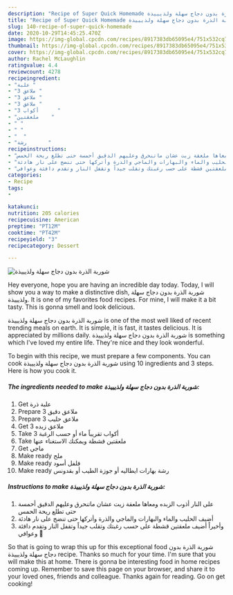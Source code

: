 ```yaml
---
description: "Recipe of Super Quick Homemade شوربة الذرة بدون دجاج سهلة ولذيييذة"
title: "Recipe of Super Quick Homemade شوربة الذرة بدون دجاج سهلة ولذيييذة"
slug: 140-recipe-of-super-quick-homemade
date: 2020-10-29T14:45:25.470Z
image: https://img-global.cpcdn.com/recipes/8917383db65095e4/751x532cq70/الصورة-الرئيسية-لوصفةشوربة-الذرة-بدون-دجاج-سهلة-ولذيييذة.jpg
thumbnail: https://img-global.cpcdn.com/recipes/8917383db65095e4/751x532cq70/الصورة-الرئيسية-لوصفةشوربة-الذرة-بدون-دجاج-سهلة-ولذيييذة.jpg
cover: https://img-global.cpcdn.com/recipes/8917383db65095e4/751x532cq70/الصورة-الرئيسية-لوصفةشوربة-الذرة-بدون-دجاج-سهلة-ولذيييذة.jpg
author: Rachel McLaughlin
ratingvalue: 4.4
reviewcount: 4278
recipeingredient:
- "علبة "
- "3 ملاعق "
- "3 ملاعق "
- "3 ملاعق "
- "3 أكواب      "
- "ملعقتين    "
- " "
- " "
- "  "
- "رشة       "
recipeinstructions:
- "على النار أذوب الزبده ومعاها ملعقة زيت عشان ماتنحرق وعليهم الدقيق أحمسة حتى تطلع ريحة الحمس"
- "أضيف الحليب والماء والبهارات والماجي والذرة وأتركها حتى تنضج على نار هادئة"
- "وأخيراً أضيف ملعقتين قشطة على حسب رغبتك وتقلب جيداً وتقفل النار وتقدم دافئة وعوافي 🌹"
categories:
- Recipe
tags:
- 

katakunci:  
nutrition: 205 calories
recipecuisine: American
preptime: "PT12M"
cooktime: "PT42M"
recipeyield: "3"
recipecategory: Dessert

---
```



![شوربة الذرة بدون دجاج سهلة ولذيييذة](https://img-global.cpcdn.com/recipes/8917383db65095e4/751x532cq70/الصورة-الرئيسية-لوصفةشوربة-الذرة-بدون-دجاج-سهلة-ولذيييذة.jpg)

Hey everyone, hope you are having an incredible day today. Today, I will show you a way to make a distinctive dish, شوربة الذرة بدون دجاج سهلة ولذيييذة. It is one of my favorites food recipes. For mine, I will make it a bit tasty. This is gonna smell and look delicious.

شوربة الذرة بدون دجاج سهلة ولذيييذة is one of the most well liked of recent trending meals on earth. It is simple, it is fast, it tastes delicious. It is appreciated by millions daily. شوربة الذرة بدون دجاج سهلة ولذيييذة is something which I've loved my entire life. They're nice and they look wonderful.




To begin with this recipe, we must prepare a few components. You can cook شوربة الذرة بدون دجاج سهلة ولذيييذة using 10 ingredients and 3 steps. Here is how you cook it.

<!--inarticleads1-->

##### The ingredients needed to make شوربة الذرة بدون دجاج سهلة ولذيييذة:

1. Get علبة ذرة
1. Prepare 3 ملاعق دقيق
1. Prepare 3 ملاعق حليب
1. Get 3 ملاعق زبده
1. Take 3 أكواب تقريباً  ماء أو حسب الرغبة
1. Take ملعقتين قشطة ويمكنك الاستغناء عنها
1. Get  ماجي
1. Make ready  ملح
1. Make ready  فلفل أسود
1. Make ready رشة بهارات ايطاليه أو جوزة الطيب أو بقدونس




<!--inarticleads2-->

##### Instructions to make شوربة الذرة بدون دجاج سهلة ولذيييذة:

1. على النار أذوب الزبده ومعاها ملعقة زيت عشان ماتنحرق وعليهم الدقيق أحمسة حتى تطلع ريحة الحمس
1. أضيف الحليب والماء والبهارات والماجي والذرة وأتركها حتى تنضج على نار هادئة
1. وأخيراً أضيف ملعقتين قشطة على حسب رغبتك وتقلب جيداً وتقفل النار وتقدم دافئة وعوافي 🌹




So that is going to wrap this up for this exceptional food شوربة الذرة بدون دجاج سهلة ولذيييذة recipe. Thanks so much for your time. I'm sure that you will make this at home. There is gonna be interesting food in home recipes coming up. Remember to save this page on your browser, and share it to your loved ones, friends and colleague. Thanks again for reading. Go on get cooking!
